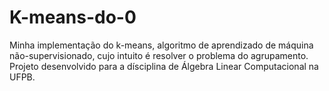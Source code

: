 # K-means-do-0
Minha implementação do k-means, algoritmo de aprendizado de máquina não-supervisionado, cujo intuito é resolver
o problema do agrupamento. Projeto desenvolvido para a dísciplina de Álgebra Linear Computacional na UFPB.